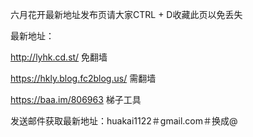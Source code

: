 六月花开最新地址发布页请大家CTRL + D收藏此页以免丢失

最新地址：

http://lyhk.cd.st/ 免翻墙

https://hkly.blog.fc2blog.us/ 需翻墙

https://baa.im/806963 梯子工具

发送邮件获取最新地址：huakai1122＃gmail.com＃换成@

